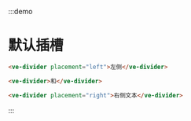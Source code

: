 :::demo
# 默认插槽

```html
<ve-divider placement="left">左侧</ve-divider>

<ve-divider>和</ve-divider>

<ve-divider placement="right">右侧文本</ve-divider>
```
:::